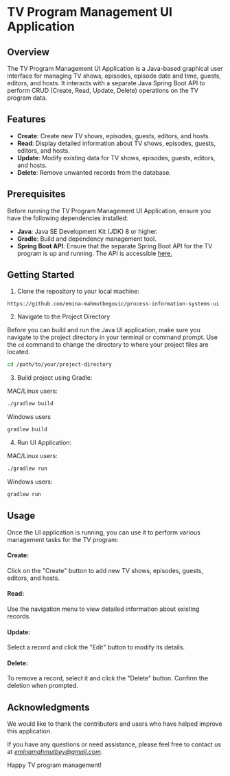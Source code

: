 # TV Program Management UI Application

## Overview

The TV Program Management UI Application is a Java-based graphical user interface for managing TV shows, episodes, episode date and time, guests, editors, and hosts. It interacts with a separate Java Spring Boot API to perform CRUD (Create, Read, Update, Delete) operations on the TV program data.

## Features

- **Create**: Create new TV shows, episodes, guests, editors, and hosts.
- **Read**: Display detailed information about TV shows, episodes, guests, editors, and hosts.
- **Update**: Modify existing data for TV shows, episodes, guests, editors, and hosts.
- **Delete**: Remove unwanted records from the database.

## Prerequisites

Before running the TV Program Management UI Application, ensure you have the following dependencies installed:

- **Java**: Java SE Development Kit (JDK) 8 or higher.
- **Gradle**: Build and dependency management tool.
- **Spring Boot API**: Ensure that the separate Spring Boot API for the TV program is up and running. The API is accessible [here.](https://github.com/emina-mahmutbegovic/process-information-systems-api)


## Getting Started

1. Clone the repository to your local machine:

 ```shell
https://github.com/emina-mahmutbegovic/process-information-systems-ui
```

2. Navigate to the Project Directory

Before you can build and run the Java UI application, make sure you navigate to the project directory in your terminal or command prompt. Use the `cd` command to change the directory to where your project files are located.

```bash
cd /path/to/your/project-directory
```

3. Build project using Gradle:

MAC/Linux users:
```bash
./gradlew build
```

Windows users
```bash
gradlew build
```
4. Run UI Application:

MAC/Linux users:
```bash
./gradlew run
```

Windows users:
```bash
gradlew run
```

## Usage
Once the UI application is running, you can use it to perform various management tasks for the TV program:

#### Create: 
Click on the "Create" button to add new TV shows, episodes, guests, editors, and hosts.

#### Read: 
Use the navigation menu to view detailed information about existing records.

#### Update: 
Select a record and click the "Edit" button to modify its details.

#### Delete: 
To remove a record, select it and click the "Delete" button. Confirm the deletion when prompted.

## Acknowledgments
We would like to thank the contributors and users who have helped improve this application.

If you have any questions or need assistance, please feel free to contact us at *eminamahmutbey@gmail.com*.

Happy TV program management!